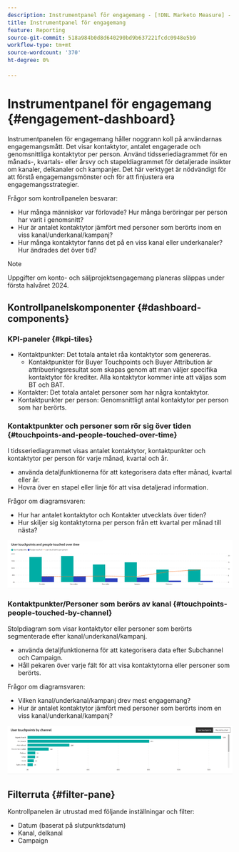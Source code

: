 ```yaml
---
description: Instrumentpanel för engagemang - [!DNL Marketo Measure] - Produkt
title: Instrumentpanel för engagemang
feature: Reporting
source-git-commit: 518a984b0d8d640290bd9b637221fcdc0948e5b9
workflow-type: tm+mt
source-wordcount: '370'
ht-degree: 0%

---
```


# Instrumentpanel för engagemang {#engagement-dashboard}

Instrumentpanelen för engagemang håller noggrann koll på användarnas engagemangsmått. Det visar kontaktytor, antalet engagerade och genomsnittliga kontaktytor per person. Använd tidsseriediagrammet för en månads-, kvartals- eller årsvy och stapeldiagrammet för detaljerade insikter om kanaler, delkanaler och kampanjer. Det här verktyget är nödvändigt för att förstå engagemangsmönster och för att finjustera era engagemangsstrategier.

Frågor som kontrollpanelen besvarar:

* Hur många människor var förlovade? Hur många beröringar per person har varit i genomsnitt?
* Hur är antalet kontaktytor jämfört med personer som berörts inom en viss kanal/underkanal/kampanj?
* Hur många kontaktytor fanns det på en viss kanal eller underkanaler? Hur ändrades det över tid?

>[!NOTE]
>
>Uppgifter om konto- och säljprojektsengagemang planeras släppas under första halvåret 2024.

## Kontrollpanelskomponenter {#dashboard-components}

### KPI-paneler {#kpi-tiles}

* Kontaktpunkter: Det totala antalet råa kontaktytor som genereras.
   * Kontaktpunkter för Buyer Touchpoints och Buyer Attribution är attribueringsresultat som skapas genom att man väljer specifika kontaktytor för krediter. Alla kontaktytor kommer inte att väljas som BT och BAT.
* Kontakter: Det totala antalet personer som har några kontaktytor.
* Kontaktpunkter per person: Genomsnittligt antal kontaktytor per person som har berörts.

### Kontaktpunkter och personer som rör sig över tiden {#touchpoints-and-people-touched-over-time}

I tidsseriediagrammet visas antalet kontaktytor, kontaktpunkter och kontaktytor per person för varje månad, kvartal och år.

* använda detaljfunktionerna för att kategorisera data efter månad, kvartal eller år.
* Hovra över en stapel eller linje för att visa detaljerad information.

Frågor om diagramsvaren:

* Hur har antalet kontaktytor och Kontakter utvecklats över tiden?
* Hur skiljer sig kontaktytorna per person från ett kvartal per månad till nästa?

![](assets/engagement-dashboard-1.png)

### Kontaktpunkter/Personer som berörs av kanal {#touchpoints-people-touched-by-channel}

Stolpdiagram som visar kontaktytor eller personer som berörts segmenterade efter kanal/underkanal/kampanj.

* använda detaljfunktionerna för att kategorisera data efter Subchannel och Campaign.
* Håll pekaren över varje fält för att visa kontaktytorna eller personer som berörts.

Frågor om diagramsvaren:

* Vilken kanal/underkanal/kampanj drev mest engagemang?
* Hur är antalet kontaktytor jämfört med personer som berörts inom en viss kanal/underkanal/kampanj?

![](assets/engagement-dashboard-2.png)

## Filterruta {#filter-pane}

Kontrollpanelen är utrustad med följande inställningar och filter:

* Datum (baserat på slutpunktsdatum)
* Kanal, delkanal
* Campaign
